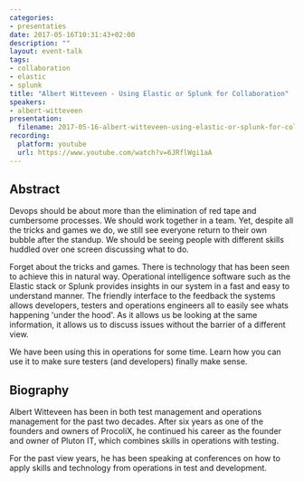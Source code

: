 ```yaml
---
categories:
- presentaties
date: 2017-05-16T10:31:43+02:00
description: ""
layout: event-talk
tags:
- collaboration
- elastic
- splunk
title: "Albert Witteveen - Using Elastic or Splunk for Collaboration"
speakers:
- albert-witteveen
presentation: 
  filename: 2017-05-16-albert-witteveen-using-elastic-or-splunk-for-collaboration.pdf
recording:
  platform: youtube
  url: https://www.youtube.com/watch?v=6JRflWgi1aA
---
```


## Abstract

Devops should be about more than the elimination of red tape and cumbersome processes. We should work together in a team. Yet, despite all the tricks and games we do, we still see everyone return to their own bubble after the standup. We should be seeing people with different skills huddled over one screen discussing what to do.

Forget about the tricks and games. There is technology that has been seen to achieve this in natural way. Operational intelligence software such as the Elastic stack or Splunk provides insights in our system in a fast and easy to understand manner. The friendly interface to the feedback the systems allows developers, testers and operations engineers all to easily see whats happening 'under the hood'. As it allows us be looking at the same information, it allows us to discuss issues without the barrier of a different view.


We have been using this in operations for some time. Learn how you can use it to make sure testers (and developers) finally make sense.

## Biography

Albert Witteveen has been in both test management and operations management for the past two decades. After six years as one of the founders and owners of ProcoliX, he continued his career as the founder and owner of Pluton IT, which combines skills in operations with testing.

For the past view years, he has been speaking at conferences on how to apply skills and technology from operations in test and development.